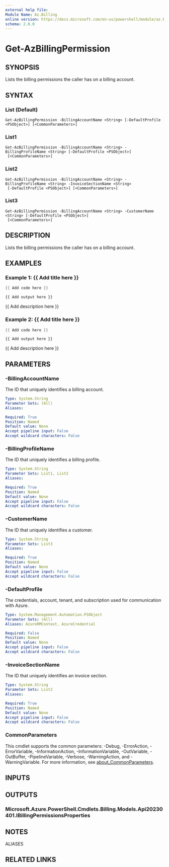 ```yaml
---
external help file:
Module Name: Az.Billing
online version: https://docs.microsoft.com/en-us/powershell/module/az.billing/get-azbillingpermission
schema: 2.0.0
---
```


# Get-AzBillingPermission

## SYNOPSIS
Lists the billing permissions the caller has on a billing account.

## SYNTAX

### List (Default)
```
Get-AzBillingPermission -BillingAccountName <String> [-DefaultProfile <PSObject>] [<CommonParameters>]
```

### List1
```
Get-AzBillingPermission -BillingAccountName <String> -BillingProfileName <String> [-DefaultProfile <PSObject>]
 [<CommonParameters>]
```

### List2
```
Get-AzBillingPermission -BillingAccountName <String> -BillingProfileName <String> -InvoiceSectionName <String>
 [-DefaultProfile <PSObject>] [<CommonParameters>]
```

### List3
```
Get-AzBillingPermission -BillingAccountName <String> -CustomerName <String> [-DefaultProfile <PSObject>]
 [<CommonParameters>]
```

## DESCRIPTION
Lists the billing permissions the caller has on a billing account.

## EXAMPLES

### Example 1: {{ Add title here }}
```powershell
{{ Add code here }}
```

```output
{{ Add output here }}
```

{{ Add description here }}

### Example 2: {{ Add title here }}
```powershell
{{ Add code here }}
```

```output
{{ Add output here }}
```

{{ Add description here }}

## PARAMETERS

### -BillingAccountName
The ID that uniquely identifies a billing account.

```yaml
Type: System.String
Parameter Sets: (All)
Aliases:

Required: True
Position: Named
Default value: None
Accept pipeline input: False
Accept wildcard characters: False
```

### -BillingProfileName
The ID that uniquely identifies a billing profile.

```yaml
Type: System.String
Parameter Sets: List1, List2
Aliases:

Required: True
Position: Named
Default value: None
Accept pipeline input: False
Accept wildcard characters: False
```

### -CustomerName
The ID that uniquely identifies a customer.

```yaml
Type: System.String
Parameter Sets: List3
Aliases:

Required: True
Position: Named
Default value: None
Accept pipeline input: False
Accept wildcard characters: False
```

### -DefaultProfile
The credentials, account, tenant, and subscription used for communication with Azure.

```yaml
Type: System.Management.Automation.PSObject
Parameter Sets: (All)
Aliases: AzureRMContext, AzureCredential

Required: False
Position: Named
Default value: None
Accept pipeline input: False
Accept wildcard characters: False
```

### -InvoiceSectionName
The ID that uniquely identifies an invoice section.

```yaml
Type: System.String
Parameter Sets: List2
Aliases:

Required: True
Position: Named
Default value: None
Accept pipeline input: False
Accept wildcard characters: False
```

### CommonParameters
This cmdlet supports the common parameters: -Debug, -ErrorAction, -ErrorVariable, -InformationAction, -InformationVariable, -OutVariable, -OutBuffer, -PipelineVariable, -Verbose, -WarningAction, and -WarningVariable. For more information, see [about_CommonParameters](http://go.microsoft.com/fwlink/?LinkID=113216).

## INPUTS

## OUTPUTS

### Microsoft.Azure.PowerShell.Cmdlets.Billing.Models.Api20230401.IBillingPermissionsProperties

## NOTES

ALIASES

## RELATED LINKS

